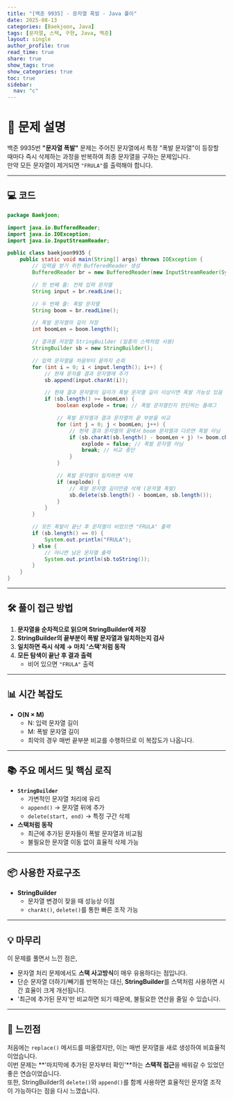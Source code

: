 ```yaml
---
title: "[백준 9935] - 문자열 폭발 - Java 풀이"
date: 2025-08-13
categories: [Baekjoon, Java]
tags: [문자열, 스택, 구현, Java, 백준]
layout: single
author_profile: true
read_time: true
share: true
show_tags: true
show_categories: true
toc: true
sidebar:
  nav: "c"
---
```


# 📌 문제 설명

백준 9935번 **"문자열 폭발"** 문제는 주어진 문자열에서 특정 "폭발 문자열"이 등장할 때마다 즉시 삭제하는 과정을 반복하여 최종 문자열을 구하는 문제입니다.  
만약 모든 문자열이 제거되면 `"FRULA"`를 출력해야 합니다.

---

## 💻 코드

```java
package Baekjoon;

import java.io.BufferedReader;
import java.io.IOException;
import java.io.InputStreamReader;

public class baekjoon9935 {
    public static void main(String[] args) throws IOException {
        // 입력을 받기 위한 BufferedReader 생성
        BufferedReader br = new BufferedReader(new InputStreamReader(System.in));

        // 첫 번째 줄: 전체 입력 문자열
        String input = br.readLine();

        // 두 번째 줄: 폭발 문자열
        String boom = br.readLine();

        // 폭발 문자열의 길이 저장
        int boomLen = boom.length();

        // 결과를 저장할 StringBuilder (일종의 스택처럼 사용)
        StringBuilder sb = new StringBuilder();

        // 입력 문자열을 처음부터 끝까지 순회
        for (int i = 0; i < input.length(); i++) {
            // 현재 문자를 결과 문자열에 추가
            sb.append(input.charAt(i));

            // 현재 결과 문자열의 길이가 폭발 문자열 길이 이상이면 폭발 가능성 있음
            if (sb.length() >= boomLen) {
                boolean explode = true; // 폭발 문자열인지 판단하는 플래그

                // 폭발 문자열과 결과 문자열의 끝 부분을 비교
                for (int j = 0; j < boomLen; j++) {
                    // 현재 결과 문자열의 끝에서 boom 문자열과 다르면 폭발 아님
                    if (sb.charAt(sb.length() - boomLen + j) != boom.charAt(j)) {
                        explode = false; // 폭발 문자열 아님
                        break; // 비교 중단
                    }
                }

                // 폭발 문자열이 일치하면 삭제
                if (explode) {
                    // 폭발 문자열 길이만큼 삭제 (문자열 폭발)
                    sb.delete(sb.length() - boomLen, sb.length());
                }
            }
        }

        // 모든 폭발이 끝난 후 문자열이 비었으면 "FRULA" 출력
        if (sb.length() == 0) {
            System.out.println("FRULA");
        } else {
            // 아니면 남은 문자열 출력
            System.out.println(sb.toString());
        }
    }
}

```

---

## 🛠 풀이 접근 방법

1. **문자열을 순차적으로 읽으며 StringBuilder에 저장**
2. **StringBuilder의 끝부분이 폭발 문자열과 일치하는지 검사**
3. **일치하면 즉시 삭제 → 마치 '스택'처럼 동작**
4. **모든 탐색이 끝난 후 결과 출력**
   - 비어 있으면 `"FRULA"` 출력

---

## 📊 시간 복잡도

- **O(N × M)**
  - N: 입력 문자열 길이
  - M: 폭발 문자열 길이
  - 최악의 경우 매번 끝부분 비교를 수행하므로 이 복잡도가 나옵니다.

---

## 📚 주요 메서드 및 핵심 로직

- **`StringBuilder`**
  - 가변적인 문자열 처리에 유리
  - `append()` → 문자열 뒤에 추가
  - `delete(start, end)` → 특정 구간 삭제
- **스택처럼 동작**
  - 최근에 추가된 문자들이 폭발 문자열과 비교됨
  - 불필요한 문자열 이동 없이 효율적 삭제 가능

---

## 📦 사용한 자료구조

- **StringBuilder**
  - 문자열 변경이 잦을 때 성능상 이점
  - `charAt()`, `delete()`를 통한 빠른 조작 가능

---

## 💡 마무리

이 문제를 풀면서 느낀 점은,

- 문자열 처리 문제에서도 **스택 사고방식**이 매우 유용하다는 점입니다.
- 단순 문자열 더하기/빼기를 반복하는 대신, **StringBuilder**를 스택처럼 사용하면 시간 효율이 크게 개선됩니다.
- '최근에 추가된 문자'만 비교하면 되기 때문에, 불필요한 연산을 줄일 수 있습니다.

---

## 📝 느낀점

처음에는 `replace()` 메서드를 떠올렸지만, 이는 매번 문자열을 새로 생성하여 비효율적이었습니다.  
이번 문제는 **'마지막에 추가된 문자부터 확인'**하는 **스택적 접근**을 배워갈 수 있었던 좋은 연습이었습니다.  
또한, StringBuilder의 `delete()`와 `append()`를 함께 사용하면 효율적인 문자열 조작이 가능하다는 점을 다시 느꼈습니다.
